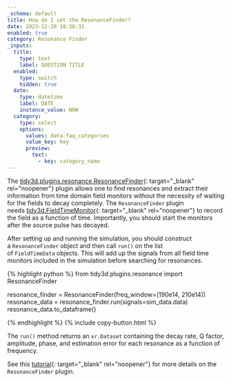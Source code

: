 ```yaml
---
_schema: default
title: How do I set the ResonanceFinder?
date: 2023-12-20 18:38:31
enabled: true
category: Resonance Finder
_inputs:
  title:
    type: text
    label: QUESTION TITLE
  enabled:
    type: switch
    hidden: true
  date:
    type: datetime
    label: DATE
    instance_value: NOW
  category:
    type: select
    options:
      values: data.faq_categories
      value_key: key
      preview:
        text:
          - key: category_name
---
```

The&nbsp;[tidy3d.plugins.resonance.ResonanceFinder](https://docs.flexcompute.com/projects/tidy3d/en/latest/api/_autosummary/tidy3d.plugins.resonance.ResonanceFinder.html#tidy3d.plugins.resonance.ResonanceFinder.html){: target="_blank" rel="noopener"}&nbsp;plugin allows one to find resonances and extract their information from time domain field monitors without the necessity of waiting for the fields to decay completely. The&nbsp;`ResonanceFinder`&nbsp;plugin needs&nbsp;[tidy3d.FieldTimeMonitor](https://docs.flexcompute.com/projects/tidy3d/en/latest/api/_autosummary/tidy3d.FieldTimeMonitor.html){: target="_blank" rel="noopener"}&nbsp;to record the field as a function of time. Importantly, you should start the monitors after the source pulse has decayed.

After setting up and running the simulation, you should construct a&nbsp;`ResonanceFinder`&nbsp;object and then call&nbsp;`run()`&nbsp;on the list of&nbsp;`FieldTimeData`&nbsp;objects. This will add up the signals from all field time monitors included in the simulation before searching for resonances.

<div markdown class="code-snippet">{% highlight python %}
from tidy3d.plugins.resonance import ResonanceFinder

resonance_finder = ResonanceFinder(freq_window=(190e14, 210e14))
resonance_data = resonance_finder.run(signals=sim_data.data)
resonance_data.to_dataframe()

{% endhighlight %}
{% include copy-button.html %}</div>



The&nbsp;`run()`&nbsp;method returns an&nbsp;`xr.Dataset`&nbsp;containing the decay rate, Q factor, amplitude, phase, and estimation error for each resonance as a function of frequency.

See this [tutorial](https://www.flexcompute.com/tidy3d/examples/notebooks/ResonanceFinder/){: target="_blank" rel="noopener"} for more details on the `ResonanceFinder`&nbsp;plugin.